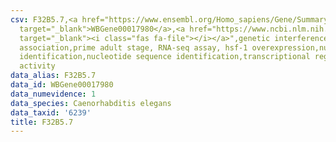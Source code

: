 ```yaml
---
csv: F32B5.7,<a href="https://www.ensembl.org/Homo_sapiens/Gene/Summary?db=core;g=WBGene00017980"
  target="_blank">WBGene00017980</a>,<a href="https://www.ncbi.nlm.nih.gov/pubmed/30894454"
  target="_blank"><i class="fas fa-file"></i></a>",genetic interference,functional
  association,prime adult stage, RNA-seq assay, hsf-1 overexpression,nucleotide sequence
  identification,nucleotide sequence identification,transcriptional regulation,up-regulates
  activity
data_alias: F32B5.7
data_id: WBGene00017980
data_numevidence: 1
data_species: Caenorhabditis elegans
data_taxid: '6239'
title: F32B5.7
---
```

